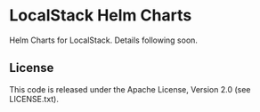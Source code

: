 # LocalStack Helm Charts

Helm Charts for LocalStack. Details following soon.

## License

This code is released under the Apache License, Version 2.0 (see LICENSE.txt).
